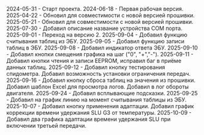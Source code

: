 2024-05-31 - Старт проекта.
2024-06-18 - Первая рабочая версия.
2025-04-22 - Обновил для совместимости с новой версией прошивки.
2025-05-21 - Обновил для совместимости с новой версией прошивки.
2025-07-30 - Добавил описание название устройства COM порта.
2025-09-01 - Переход на версию 2.
2025-09-04 - Добавил функцию считывания таблиц из ЭБУ.
2025-09-05 - Добавил функцию записи таблиц в ЭБУ.
2025-09-08 - Добавил индикатор ответа ЭБУ.
2025-09-10 - Добавил кнопки смещения графика на шаг ("0", "+","-").
2025-09-11 - Добавил кнопки чтения и записи EEPROM, исправил баг в приёме данных таблиц.
2025-09-12 - Добавил кнопку тестирования спидометра.
				Добавил возможность установки ограничения передач.
2025-09-16 - Добавил кнопку сброса таблиц на значения из прошивки.
				Добавил шаблон Excel для просмотра логов.
				Добавил в лог обороты двигателя.
2025-09-24 - Добавил всплывающие подсказки.
2025-09-25 - Добавил на график линию на момент считывания таблицы из ЭБУ.
2025-10-07 - Добавил кнопку применения адаптации.
				Добавил график коррекции времени удержания SLU G3 от температуры.
2025-10-09 - Добавил два графика адаптации времени удержания SLU при включении третьей передачи.